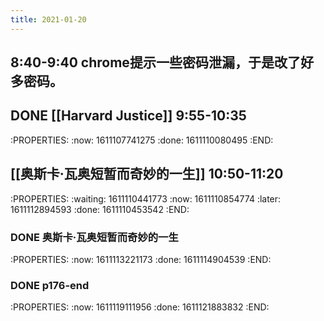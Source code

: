```yaml
---
title: 2021-01-20
---
```


## 8:40-9:40 chrome提示一些密码泄漏，于是改了好多密码。
## DONE [[Harvard Justice]] 9:55-10:35
:PROPERTIES:
:now: 1611107741275
:done: 1611110080495
:END:
## [[奥斯卡·瓦奥短暂而奇妙的一生]] 10:50-11:20
:PROPERTIES:
:waiting: 1611110441773
:now: 1611110854774
:later: 1611112894593
:done: 1611110453542
:END:
### DONE  奥斯卡·瓦奥短暂而奇妙的一生
:PROPERTIES:
:now: 1611113221173
:done: 1611114904539
:END:
### DONE  p176-end
:PROPERTIES:
:now: 1611119111956
:done: 1611121883832
:END:
##
##
